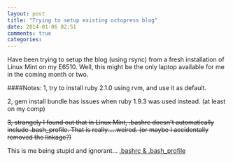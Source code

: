```yaml
---
layout: post
title: "Trying to setup existing octopress blog"
date: 2014-01-06 02:51
comments: true
categories: 
---
```

Have been trying to setup the blog (using rsync) from a fresh installation of Linux Mint on my E6510. Well, this might be the only laptop available for me in the coming month or two.

####Notes:
1, try to install ruby 2.1.0 using rvm, and use it as default.

2, gem install bundle has issues when ruby 1.9.3 was used instead. (at least on my comp)

~~3, strangely I found out that in Linux Mint, .bashrc doesn't automatically include .bash_profile. That is really.....weired. (or maybe I accidentally removed the linkage?)~~

This is me being stupid and ignorant...
[.bashrc & .bash_profile](http://www.joshstaiger.org/archives/2005/07/bash_profile_vs.html)
